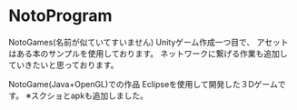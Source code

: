 # NotoProgram
NotoGames(名前が似ていてすいません)
Unityゲーム作成一つ目で、
アセットはある本のサンプルを使用しております。
ネットワークに繋げる作業も追加していきたいと思っております。

NotoGame(Java+OpenGL)での作品
Eclipseを使用して開発した３Dゲームです。
※スクショとapkも追加しました。
